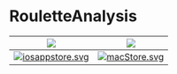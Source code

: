 # RouletteAnalysis

| ![](https://miyashi.app/images/rouletteanalysis/app.png)                                                                                        | ![](https://miyashi.app/images/rouletteanalysis/macOS.png)                                                                                |
| --------------------------------------------------------------------------------------------------- | --------------------------------------------------------------------------------------------- |
| [![iosappstore.svg](https://miyashi.app/images/rouletteanalysis/iosappstore.svg)](https://apps.apple.com/us/app/roulette-analysis/id6449939201) | [![macStore.svg](https://miyashi.app/images/rouletteanalysis/macStore.svg)](https://apps.apple.com/us/app/roulette-analysis/id6449939201) |


